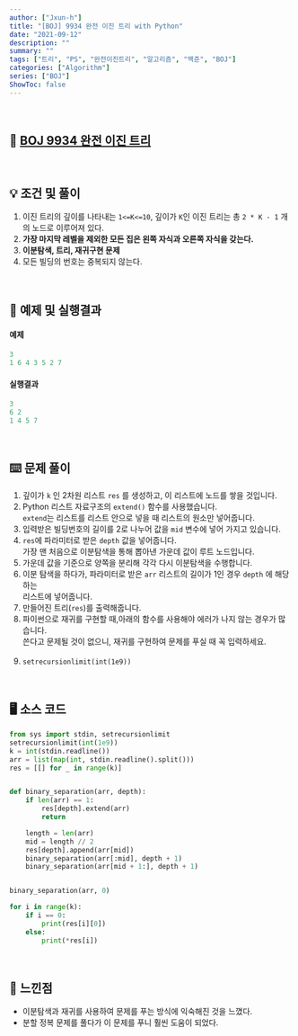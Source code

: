 ```yaml
---
author: ["Jxun-h"]
title: "[BOJ] 9934 완전 이진 트리 with Python"
date: "2021-09-12"
description: ""
summary: ""
tags: ["트리", "PS", "완전이진트리", "알고리즘", "백준", "BOJ"]
categories: ["Algorithm"]
series: ["BOJ"]
ShowToc: false
---
```


<br>

## 📌 <a href="https://www.acmicpc.net/problem/9934" target="_blank">BOJ 9934 완전 이진 트리</a>

<br>

## 💡 조건 및 풀이

1.  이진 트리의 깊이를 나타내는 `1<=K<=10`, 깊이가 `K`인 이진 트리는 총 `2 * K - 1` 개의 노드로 이루어져 있다.
2.  **가장 마지막 레벨을 제외한 모든 집은 왼쪽 자식과 오른쪽 자식을 갖는다.**
3.  **이분탐색, 트리, 재귀구현 문제**
4.  모든 빌딩의 번호는 중복되지 않는다.

<br>

## 🔖 예제 및 실행결과

#### 예제

```python
3
1 6 4 3 5 2 7
```

#### 실행결과

```python
3
6 2
1 4 5 7
```

<br>

## ⌨️ 문제 풀이

1.  깊이가 `k` 인 2차원 리스트 `res` 를 생성하고, 이 리스트에 노드를 쌓을 것입니다.
2.  Python 리스트 자료구조의 `extend()` 함수를 사용했습니다.  
    `extend`는 리스트를 리스트 안으로 넣을 때 리스트의 원소만 넣어줍니다.
3.  입력받은 빌딩번호의 길이를 2로 나누어 값을 `mid` 변수에 넣어 가지고 있습니다.
4.  `res`에 파라미터로 받은 `depth` 값을 넣어줍니다.  
    가장 맨 처음으로 이분탐색을 통해 뽑아낸 가운데 값이 루트 노드입니다.
5.  가운데 값을 기준으로 양쪽을 분리해 각각 다시 이분탐색을 수행합니다.
6.  이분 탐색을 하다가, 파라미터로 받은 `arr` 리스트의 길이가 1인 경우 `depth` 에 해당하는  
    리스트에 넣어줍니다.
7.  만들어진 트리(`res`)를 출력해줍니다.
8.  파이썬으로 재귀를 구현할 때,아래의 함수를 사용해야 에러가 나지 않는 경우가 많습니다.  
    쓴다고 문제될 것이 없으니, 재귀를 구현하여 문제를 푸실 때 꼭 입력하세요.  
     
9.  `setrecursionlimit(int(1e9))​`

<br>

## 🖥 소스 코드

```python
from sys import stdin, setrecursionlimit
setrecursionlimit(int(1e9))
k = int(stdin.readline())
arr = list(map(int, stdin.readline().split()))
res = [[] for _ in range(k)]


def binary_separation(arr, depth):
    if len(arr) == 1:
        res[depth].extend(arr)
        return

    length = len(arr)
    mid = length // 2
    res[depth].append(arr[mid])
    binary_separation(arr[:mid], depth + 1)
    binary_separation(arr[mid + 1:], depth + 1)


binary_separation(arr, 0)

for i in range(k):
    if i == 0:
        print(res[i][0])
    else:
        print(*res[i])
```

<br>

## 💾 느낀점

-   이분탐색과 재귀를 사용하여 문제를 푸는 방식에 익숙해진 것을 느꼈다.
-   분할 정복 문제를 풀다가 이 문제를 푸니 훨씬 도움이 되었다.